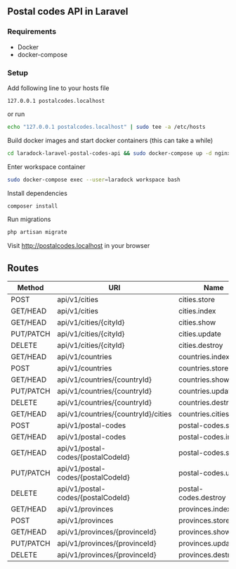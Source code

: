 ## Postal codes API in Laravel

### Requirements
* Docker
* docker-compose

### Setup

Add following line to your hosts file 
```
127.0.0.1 postalcodes.localhost
```

or run
 
```bash 
echo "127.0.0.1 postalcodes.localhost" | sudo tee -a /etc/hosts
```

Build docker images and start docker containers (this can take a while)
```bash
cd laradock-laravel-postal-codes-api && sudo docker-compose up -d nginx postgres workspace 
```

Enter workspace container
```bash
sudo docker-compose exec --user=laradock workspace bash
```

Install dependencies
```bash
composer install
```

Run migrations
```bash
php artisan migrate
```

Visit http://postalcodes.localhost in your browser

## Routes

| Method    | URI                                   | Name                   | Action                                                    | Middleware   |
|-----------|---------------------------------------|------------------------|-----------------------------------------------------------|--------------|
| POST      | api/v1/cities                         | cities.store           | App\Http\Controllers\API\V1\CityController@store          | api          |
| GET/HEAD  | api/v1/cities                         | cities.index           | App\Http\Controllers\API\V1\CityController@index          | api          |
| GET/HEAD  | api/v1/cities/{cityId}                | cities.show            | App\Http\Controllers\API\V1\CityController@show           | api          |
| PUT/PATCH | api/v1/cities/{cityId}                | cities.update          | App\Http\Controllers\API\V1\CityController@update         | api          |
| DELETE    | api/v1/cities/{cityId}                | cities.destroy         | App\Http\Controllers\API\V1\CityController@destroy        | api          |
| GET/HEAD  | api/v1/countries                      | countries.index        | App\Http\Controllers\API\V1\CountryController@index       | api          |
| POST      | api/v1/countries                      | countries.store        | App\Http\Controllers\API\V1\CountryController@store       | api          |
| GET/HEAD  | api/v1/countries/{countryId}          | countries.show         | App\Http\Controllers\API\V1\CountryController@show        | api          |
| PUT/PATCH | api/v1/countries/{countryId}          | countries.update       | App\Http\Controllers\API\V1\CountryController@update      | api          |
| DELETE    | api/v1/countries/{countryId}          | countries.destroy      | App\Http\Controllers\API\V1\CountryController@destroy     | api          |
| GET/HEAD  | api/v1/countries/{countryId}/cities   | countries.cities.index | App\Http\Controllers\API\V1\CountryCitiesController@index | api          |
| POST      | api/v1/postal-codes                   | postal-codes.store     | App\Http\Controllers\API\V1\PostalCodeController@store    | api          |
| GET/HEAD  | api/v1/postal-codes                   | postal-codes.index     | App\Http\Controllers\API\V1\PostalCodeController@index    | api          |
| GET/HEAD  | api/v1/postal-codes/{postalCodeId}    | postal-codes.show      | App\Http\Controllers\API\V1\PostalCodeController@show     | api          |
| PUT/PATCH | api/v1/postal-codes/{postalCodeId}    | postal-codes.update    | App\Http\Controllers\API\V1\PostalCodeController@update   | api          |
| DELETE    | api/v1/postal-codes/{postalCodeId}    | postal-codes.destroy   | App\Http\Controllers\API\V1\PostalCodeController@destroy  | api          |
| GET/HEAD  | api/v1/provinces                      | provinces.index        | App\Http\Controllers\API\V1\ProvinceController@index      | api          |
| POST      | api/v1/provinces                      | provinces.store        | App\Http\Controllers\API\V1\ProvinceController@store      | api          |
| GET/HEAD  | api/v1/provinces/{provinceId}         | provinces.show         | App\Http\Controllers\API\V1\ProvinceController@show       | api          |
| PUT/PATCH | api/v1/provinces/{provinceId}         | provinces.update       | App\Http\Controllers\API\V1\ProvinceController@update     | api          |
| DELETE    | api/v1/provinces/{provinceId}         | provinces.destroy      | App\Http\Controllers\API\V1\ProvinceController@destroy    | api          |

